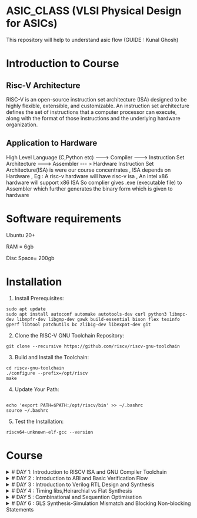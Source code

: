 # ASIC_CLASS (VLSI Physical Design for ASICs)
This repository will help to understand asic flow
(GUIDE : Kunal Ghosh)

# Introduction to Course 

## Risc-V Architecture 

RISC-V is an open-source instruction set architecture (ISA) designed to be highly flexible, extensible, 
and customizable.
An instruction set architecture defines the set of instructions that a computer processor can execute,
along with the format of those instructions and the underlying hardware organization.

## Application to Hardware

High Level Language (C,Python etc) ---> Compiler ---> Instruction Set Architecture ---> Assembler --- > Hardware 
Instruction Set Architecture(ISA) is were our course concentrates , ISA depends on Hardware , Eg : A risc-v hardware will have risc-v isa , An intel x86 hardware will support x86 ISA 
So complier gives .exe (executable file) to Assembler which further generates the binary form which is given to hardware 

# Software requirements 
Ubuntu 20+

RAM = 6gb

Disc Space= 200gb

# Installation
1. Install Prerequisites:
```
sudo apt update
sudo apt install autoconf automake autotools-dev curl python3 libmpc-dev libmpfr-dev libgmp-dev gawk build-essential bison flex texinfo gperf libtool patchutils bc zlib1g-dev libexpat-dev git

```
2. Clone the RISC-V GNU Toolchain Repository:
```
git clone --recursive https://github.com/riscv/riscv-gnu-toolchain

```
3. Build and Install the Toolchain:
```
cd riscv-gnu-toolchain
./configure --prefix=/opt/riscv
make

```
4. Update Your Path:
   
```

echo 'export PATH=$PATH:/opt/riscv/bin' >> ~/.bashrc
source ~/.bashrc

```
5. Test the Installation:
   
```
riscv64-unknown-elf-gcc --version

```

# Course

<details>
<summary># DAY 1: Introduction to RISCV ISA and GNU Compiler Toolchain</summary>
<br>
	
## Create a simple C code that counts sum of number from 1 to n 

```
#include<stdio.h>

int main(){
	int i, sum=0, n=26;
	for (i=1;i<=n; ++i) {
	sum +=i;
	}
	printf("Sum of numbers from 1 to %d is %d \n",n,sum);
	return 0;
}

```

### Using RiscV complier 
use command ``` riscv64-unknown-elf-gcc -O1 -mabi=lp64 -march=rv64i -o sumton.o sumton.c ```

![image](https://github.com/AzeemRG/asic_special_topic/assets/128957056/3a15f6fe-f7fb-46f0-962d-d4b3634f5978)

To get assembly code use command ``` riscv64-unknown-elf-objdump -d sumton.o | less```

as we are intrested in <main> type ```/main``` and hit enter 

![image](https://github.com/AzeemRG/asic_special_topic/assets/128957056/30197178-00f1-4f8c-915d-6400a235f868)

Here we can see number of intrustruction used with "-O1" optimization 

Now lets try with ```-Ofast``` optimization 

![image](https://github.com/AzeemRG/asic_special_topic/assets/128957056/7f436102-0f93-4b9a-80ff-38b540d7f659)

We can see number of instructions are reduced

![image](https://github.com/AzeemRG/asic_special_topic/assets/128957056/c4344940-0cc6-48ae-b8a5-572f38792582)

### Spike Simulation & Debugging
Spike simulates the execution of RISC-V instructions on a virtual processor, allowing developers to run and analyze RISC-V programs without the need for physical hardware. This simulator accurately models the behavior of a RISC-V processor according to the RISC-V Instruction Set Architecture (ISA) specifications

``` spike pk sumton.o```

![image](https://github.com/AzeemRG/asic_special_topic/assets/128957056/2b6c6ba7-0e0c-4983-9dea-2083a48692ec)


for debugging we use ``` spike -d pk sum1ton.c ```

![image](https://github.com/AzeemRG/asic_special_topic/assets/128957056/43d1db63-7342-4633-a72a-9f4e353481b4)






# Integer Number Representation
## Unsigned numbers 

Unsigned numbers play a crucial role in the RISC-V Instruction Set Architecture (ISA). In RISC-V, unsigned numbers are non-negative integers represented in binary format. They are fundamental for various arithmetic and logical operations, providing a foundation for tasks like data manipulation, memory addressing, and comparisons within the processor.

They range from  0 to 2^(N) - 1.

## Signed numbers 

They represent both positive and neagtive numbers including zero.

They range from (2^(N-1)) to 2^(N-1) - 1.


### 64-bit Number system of Unsigned Numbers

```
#include <stdio.h>
#include <math.h>

int main(){
	unsigned long long int max = (unsigned long long int) (pow(2,64) -1);
	unsigned long long int min = (unsigned long long int) (pow(2,64) *(-1));
	printf("lowest number represented by unsigned 64-bit integer is %llu\n",min);
	printf("highest number represented by unsigned 64-bit integer is %llu\n",max);
	return 0;
}
```

![image](https://github.com/AzeemRG/asic_special_topic/assets/128957056/6a021bb7-bac2-4629-80d7-c32babe93ffd)


### 64-bit Number system of Signed Numbers

```
#include <stdio.h>
#include <math.h>

int main(){
	long long int max = (long long int) (pow(2,63) -1);
	long long int min = (long long int) (pow(2,63) *(-1));
	printf("lowest number represented by signed 64-bit integer is %lld\n",min);
	printf("highest number represented by signed 64-bit integer is %lld\n",max);
	return 0;
}
```

![image](https://github.com/AzeemRG/asic_special_topic/assets/128957056/0129a96b-01d3-4e56-82d3-38425f1237c8)




</details>
<details>
<summary> # DAY 2 : Introduction to ABI and Basic Verification Flow </summary>
<br>
	
# Application Binary Interface (ABI)
## Introduction

The Application Binary Interface (ABI) serves as a bridge between software and hardware in a computer system. It defines the conventions and interfaces that enable compatibility between different software components, such as compilers, libraries, and operating systems, running on the same hardware architecture

In the context of an Instruction Set Architecture (ISA), an ABI establishes rules for function calling conventions, parameter passing, register usage, and memory layout. This standardized interface ensures seamless interaction between software layers and hardware, fostering portability and interoperability across diverse software ecosystems on a given ISA.

## Memory Allocation

Memory allocation is the process of reserving and assigning segments of a computer's memory space for various data structures and program components, enabling efficient storage and retrieval of information during program execution.

### Little Endian 

   In little-endian representation, you store the least significant byte (LSB) at the lowest memory address and the most significant byte (MSB) at the highest memory address.

   For example : 
   ```
    Decimal Value: 1311768467463790320 (0x123456789ABCDEF0 in hexadecimal)

    Little-Endian Representation (in bytes): 0xF0 0xDE 0xBC 0x9A 0x78 0x56 0x34 0x12

   ```

### Big Endian 

 In big-endian representation, you store the most significant byte (MSB) at the lowest memory address and the least significant byte (LSB) at the highest memory address.

 For example :
  ```
   Decimal Value: 1311768467463790320 (0x123456789ABCDEF0 in hexadecimal)

   Big-Endian Representation (in bytes): 0x12 0x34 0x56 0x78 0x9A 0xBC 0xDE 0xF0

```

# LOAD , ADD , STORE instruction
## Introduction 

LOAD instruction retrieves data from memory, transferring it to a register in a computer's architecture, enabling data access for computation. 
ADD instruction performs arithmetic addition on values within registers, contributing to mathematical and logical operations.
STORE instruction writes data from a register to memory, facilitating the storage of computed results or values for later use in a program.

Example for LOAD:
```
LW R1, 16(R2)
This RISC-V instruction loads a 32-bit word from memory at address R2 + 16 into register R1
```
Example for ADD:
```
ADD R3, R1, R2
The RISC-V ADD instruction adds the values in registers R1 and R2, storing the result in register R3.
```
Example for STORE:
```
SW R5, 8(R4)
This RISC-V instruction stores the value from register R5 into memory at address R4 + 8.
```

# 32-bit registers (RISC-V ISA)

![image](https://github.com/AzeemRG/asic_special_topic/assets/128957056/70ab0325-f800-4f93-818a-dd100a3100d7)

# ABI Names

Application Binary Interface (ABI) names refer to standardized conventions used to define the interface between different software components, such as compilers, libraries, and operating systems, within a given architecture. These names provide a consistent way to represent data types, function calling conventions, register usage, and more, ensuring compatibility and seamless communication across diverse software layers. ABI names play a vital role in enabling portability and interoperability in software development for specific hardware architectures like x86, ARM, or RISC-V.


![image](https://github.com/AzeemRG/asic_special_topic/assets/128957056/d29e6e30-c14a-4d13-8ad5-9f9fdc8bc94a)


# LAB for ABI function calls
## C programm using ABI function call 

create one .c and assembly file (.s)

![image](https://github.com/AzeemRG/asic_special_topic/assets/128957056/8ec712f4-da76-4761-9e01-218443667ab5)

Now use command  
``` riscv64-unknown-elf-gcc -O1 -mabi=lp64 -march=rv64i -o sum1to20.o sum1to20.c load.s ```
``` spike pk sum1to20.o ```
``` riscv64-unknown-elf-objdump -d sum1to20.o | less ```


![image](https://github.com/AzeemRG/asic_special_topic/assets/128957056/855bcd13-709b-43f0-b270-e567e7ec5d8b)

![image](https://github.com/AzeemRG/asic_special_topic/assets/128957056/27af99aa-30c0-4851-96ea-2a0371564320)




</details>
<details>
<summary> # DAY 3 : Introduction to Verilog RTL Design and Synthesis </summary>
<br>

# Introduction to Yosys and Logic Synthesis

![image](https://github.com/AzeemRG/asic_special_topic/assets/128957056/99a7c6bd-4f6c-4a3b-8935-29bba023f633)

## Yosys : Introduction and more

 ![image](https://github.com/AzeemRG/asic_special_topic/assets/128957056/5e98785c-db52-4e1e-a508-54e910c1e634)

  Yosys is a opensource framework for verilog RTL synthesis. Yosys helps convert the higher-level hardware description in a language like Verilog into a lower-level netlist representation that can be used for 
    further steps of RTL to netlist flow.

  ![image](https://github.com/AzeemRG/asic_special_topic/assets/128957056/b632ed60-2523-42e2-ab5d-72c540c3f67a)

 ##### Netlist : A netlist is a structural representation of a digital circuit, comprising interconnected gates, flip-flops, and other logic elements.
 ##### Synthesis : Synthesis is the process of transforming a high-level hardware description into a lower-level representation suitable for implementation in hardware.
 ##### RTL : (Register Transfer Level) is a hardware description abstraction capturing digital circuit behavior through sequential logic elements and data transfers between registers.
 ##### Syntthesizer :  Synthesizer is the tool that we use for converting the RTL to netlist
 ##### .lib : Collection of various Logical Modules
   
![image](https://github.com/AzeemRG/asic_special_topic/assets/128957056/b1648cde-bf15-4934-b385-23ff816c4792)

 Setup Time: The minimum time a data input must be stable before the clock edge, ensuring it's properly captured by a flip-flop.

 Hold Time: The minimum time a data input must remain stable after the clock edge, maintaining its validity for proper flip-flop operation.

 # Lab Work for Day 3 

 Enable administrative mode using command ``` sudo -i ```

 Go to verilog_files and invoke yosys 

 ![image](https://github.com/AzeemRG/asic_special_topic/assets/128957056/397a02ee-acdb-4681-a004-c01cea50baf8)

 Read Library using command ``` read_liberty -lib ../lib/sky130_fd_sc_hd__tt_025C_1v80.lib ```
 
 Read Design using command ``` read_verilog good_mux.v ```
 
 Go to synthesis step using command ``` synth -top good_mux ```

 good_mux.v 
 ```
module good_mux (input i0 , input i1 , input sel , output reg y);
always @ (*)
begin
	if(sel)
		y <= i1;
	else 
		y <= i0;
end
endmodule

```

 ![image](https://github.com/AzeemRG/asic_special_topic/assets/128957056/9d09fc3c-78dd-473a-9835-acd761827568)

 After complition of synthesis we will go for genrating netlist. 

 We will generate netlist using ABC tool which is present in yosys itself.
 
 Use command ``` abc -liberty ../lib/sky130_fd_sc_hd__tt_025C_1v80.lib ```

 ![image](https://github.com/AzeemRG/asic_special_topic/assets/128957056/8554f392-e149-4d6f-bafa-0302caebcbc0)

To see the logic level design use command ```show ```

![image](https://github.com/AzeemRG/asic_special_topic/assets/128957056/8c5d8eed-36d1-4f96-b232-1d056c889641) 

Here is the Logc level RTL of good_mux

![image](https://github.com/AzeemRG/asic_special_topic/assets/128957056/aab789c4-bbc1-4126-8bcd-26aaac536bc5)

To see or change the netlist 

use command ``` write_verilog good_mux_netlist.v ``` and ``` !gedit good_mux_netlist.v ```

![image](https://github.com/AzeemRG/asic_special_topic/assets/128957056/75e4bf12-030a-4471-8c65-e3cdd47d4312)

Here is the netlist for the mux example used

![image](https://github.com/AzeemRG/asic_special_topic/assets/128957056/30160938-3252-44d3-8225-bcbd7384be42)

To simplify the netlist use command ``` write_verilog -noattr good_mux_net.v ``` 

![image](https://github.com/AzeemRG/asic_special_topic/assets/128957056/8d7db4ab-f826-4eba-b757-5fa9780cf1f8)

Here is the simpligied netlist

![image](https://github.com/AzeemRG/asic_special_topic/assets/128957056/0ae46adb-8f16-4ba3-9c0c-5ae050b82e5a)



 </details>
<details>
<summary> # DAY 4 : Timing libs,Heirarchial vs Flat Synthesis </summary>
<br>

# Introduction to .lib files 

 1. Definition and Purpose:
	A .lib file is a text-based file that contains information about various digital standard cells, their electrical characteristics, timing behavior, power consumption, and other important parameters. These cells are the fundamental 		building blocks of digital logic circuits. The purpose of a .lib file is to provide a comprehensive database of standard cell information that designers can use during different stages of the design process.

 2. Contents of a .lib File:
    A typical .lib file includes the following types of information:

    Cell Definitions: Each standard cell is defined with its logical functionality, pin connections, and layout information.
    
    Timing Information: This includes delay models, rise and fall times, input and output capacitances, and propagation delays for different input and output conditions.
    
    Power Characteristics: Information about power consumption, such as static power (leakage power) and dynamic power consumption for different input patterns and switching frequencies
    .
    Voltage and Temperature Dependencies: Timing and power characteristics can vary with supply voltage and temperature, so .lib files often provide models for different operating conditions.
    
    Constraints and Guidelines: Some .lib files include guidelines for using certain cells, such as recommended usage scenarios and design considerations.

 # sky130_fd_sc_hd__tt_025C_1v80.lib 

   The name "sky130_fd_sc_hd__tt_025C_1v80.lib" is the library we will use to access the examples like good_mux wtc

    sky130: Refers to the SkyWater 130nm process technology.
    
    fd: Stands for "foundry default," indicating that it's a default library for the process.
    
    sc: Likely denotes "standard cell," which are the basic building blocks of digital logic.
    
    hd: Possibly stands for "high-density," indicating a library optimized for high-density designs.
    
    tt_025C: Likely specifies the temperature at which the library's timing characteristics are characterized (in this case, 25°C).
    
    1v80: Indicates the nominal supply voltage of 1.8V.

 # Hirarchial vs Flat Synthesis 

   Hierarchical Synthesis:
    Hierarchical synthesis involves breaking down a complex design into smaller, more manageable modules or hierarchies. Each module represents a functional block of the design, and these modules can be further divided into sub-modules.         The design hierarchy often mirrors the logical and functional structure of the system being designed.

   Flat Synthesis : 
      Flat synthesis involves synthesizing the entire design as a single, monolithic entity without breaking it into smaller hierarchical modules. In a flat design, all logic is synthesized together, 
      regardless of its functional separation.

  Choosing Between Hierarchical and Flat Synthesis:

  The choice between hierarchical and flat synthesis depends on the complexity of the design, the design team's familiarity with the approach, and the tools being used. Generally:

    Hierarchical Synthesis: This approach is favored for larger designs with clear functional divisions and for designs that are expected to be reused or maintained over time.

    Flat Synthesis: This approach can be useful for smaller designs, designs with highly interconnected logic, or situations where global optimizations are crucial

  # Here are the two examples of files that shows difference between flat and Heirarchial

   Use the above commands used in Day 3 to open the files using yosys interface

  Heirarchial : multiple_modules_hier.v

  ```
    /* Generated by Yosys 0.32+51 (git sha1 6405bbab1, gcc 12.3.0-1ubuntu1~22.04 -fPIC -Os) */

module multiple_modules(a, b, c, y);
  input a;
  wire a;
  input b;
  wire b;
  input c;
  wire c;
  wire net1;
  output y;
  wire y;
  sub_module1 u1 (
    .a(a),
    .b(b),
    .y(net1)
  );
  sub_module2 u2 (
    .a(net1),
    .b(c),
    .y(y)
  );
endmodule

module sub_module1(a, b, y);
  wire _0_;
  wire _1_;
  wire _2_;
  input a;
  wire a;
  input b;
  wire b;
  output y;
  wire y;
  sky130_fd_sc_hd__and2_0 _3_ (
    .A(_1_),
    .B(_0_),
    .X(_2_)
  );
  assign _1_ = b;
  assign _0_ = a;
  assign y = _2_;
endmodule

module sub_module2(a, b, y);
  wire _0_;
  wire _1_;
  wire _2_;
  input a;
  wire a;
  input b;
  wire b;
  output y;
  wire y;
  sky130_fd_sc_hd__or2_0 _3_ (
    .A(_1_),
    .B(_0_),
    .X(_2_)
  );
  assign _1_ = b;
  assign _0_ = a;
  assign y = _2_;
endmodule

```

Here is the Logical Level RTL

![image](https://github.com/AzeemRG/asic_special_topic/assets/128957056/a864da86-6d6d-477c-8a2b-c16eb6961e24)

Flat : multiple_modules_flat.v

``` 
  /* Generated by Yosys 0.32+51 (git sha1 6405bbab1, gcc 12.3.0-1ubuntu1~22.04 -fPIC -Os) */

module multiple_modules(a, b, c, y);
  wire _0_;
  wire _1_;
  wire _2_;
  wire _3_;
  wire _4_;
  wire _5_;
  input a;
  wire a;
  input b;
  wire b;
  input c;
  wire c;
  wire net1;
  wire \u1.a ;
  wire \u1.b ;
  wire \u1.y ;
  wire \u2.a ;
  wire \u2.b ;
  wire \u2.y ;
  output y;
  wire y;
  sky130_fd_sc_hd__and2_0 _6_ (
    .A(_1_),
    .B(_0_),
    .X(_2_)
  );
  sky130_fd_sc_hd__or2_0 _7_ (
    .A(_4_),
    .B(_3_),
    .X(_5_)
  );
  assign _4_ = \u2.b ;
  assign _3_ = \u2.a ;
  assign \u2.y  = _5_;
  assign \u2.a  = net1;
  assign \u2.b  = c;
  assign y = \u2.y ;
  assign _1_ = \u1.b ;
  assign _0_ = \u1.a ;
  assign \u1.y  = _2_;
  assign \u1.a  = a;
  assign \u1.b  = b;
  assign net1 = \u1.y ;
endmodule
```

Here is the Logic Level RTL 

![image](https://github.com/AzeemRG/asic_special_topic/assets/128957056/0f53ea8e-17bf-446b-81c8-12323b4b5f4c)


# Flop-Coding Styles , Syhnthesis and Optimisations 

Flip-flops, often referred to as flops.

Here are some usage of flip flops

Memory Elements:
Flip-flops provide memory elements that can store binary values (0 or 1) over time. This ability to retain information is fundamental to building sequential logic circuits like registers and memory.

Clock Synchronization:
Flip-flops are often triggered by clock signals, allowing them to synchronize with the clock's rising or falling edges. This synchronization is vital for managing the timing and sequencing of operations within a digital system.

Sequential Logic:
Digital systems often require the ability to respond to previous inputs or states. Flip-flops enable the creation of sequential logic circuits, where the current state depends on both the current inputs and the previous states.

State Machines:
Sequential circuits built using flip-flops can implement state machines, which are used to model systems that have different operational modes and respond differently based on their current state and inputs.

Counters and Registers:
Flip-flops are the building blocks of counters and registers. Counters are used for tasks like generating clock dividers, frequency dividers, and timing events. Registers are used for temporary data storage, data manipulation, and data transfer between different parts of a circuit.

Now here are the examples of different styles.

1. DFF with Asynchronous Reset : 

     This type of DFF includes an asynchronous reset input. The primary purpose of the asynchronous reset is to allow you to immediately clear the stored value of the flip-flop to a known state (usually '0') regardless of the clock signal.
       When the reset input is asserted, the flip-flop's output is cleared, and this happens asynchronously, meaning it's not dependent on the clock signal.

  Here are the example of file from same .lib
    dff_asyncres_syncres.v
```
module dff_asyncres_syncres ( input clk , input async_reset , input sync_reset , input d , output reg q );
always @ (posedge clk , posedge async_reset)
begin
	if(async_reset)
		q <= 1'b0;
	else if (sync_reset)
		q <= 1'b0;
	else	
		q <= d;
end
endmodule
```

     
3. DFF with Aynchronous Set : 

     Similar to the DFF with asynchronous reset, a DFF with asynchronous set includes an asynchronous set input. When the set input is asserted, the flip-flop's output is immediately set to a high state (usually '1') regardless of the clock
       signal. The asynchronous set also operates independently of the clock signal and can be useful for initializing registers to a known state when certain conditions are met.

     dff_async_set.v
```
module dff_async_set ( input clk ,  input async_set , input d , output reg q );
always @ (posedge clk , posedge async_set)
begin
	if(async_set)
		q <= 1'b1;
	else	
		q <= d;
end
endmodule
```

5. DFF with Synchronous Reset:

      In this style of DFF, the reset input is synchronous, meaning the flip-flop responds to the reset signal only when a clock edge occurs. The stored value is cleared to a known state when the reset input is asserted and a clock edge
            occurs simultaneously. This ensures that the reset operation is synchronized with the clock signal, which helps avoid potential glitches and timing issues.

   dff_syncres.v
```
module dff_syncres ( input clk , input async_reset , input sync_reset , input d , output reg q );
always @ (posedge clk )
begin
	if (sync_reset)
		q <= 1'b0;
	else	
		q <= d;
end
endmodule
```

7. DFF with Asynchronous Reset and Synchronous Reset : 
        
      This style combines both asynchronous and synchronous reset behaviors. The flip-flop has both an asynchronous reset input and a synchronous reset input. The asynchronous reset clears the flip-flop's output asynchronously, similar to
         the first style. The synchronous reset, on the other hand, clears the output to a known state only when a clock edge occurs simultaneously with the reset input being asserted. This provides the benefits of both asynchronous and
          synchronous reset mechanisms.

   dff_asyncres_syncres.v
```
module dff_asyncres_syncres ( input clk , input async_reset , input sync_reset , input d , output reg q );
always @ (posedge clk , posedge async_reset)
begin
	if(async_reset)
		q <= 1'b0;
	else if (sync_reset)
		q <= 1'b0;
	else	
		q <= d;
end
endmodule
```

# Flop Synthesis , Simulation and Optimization

 1. D Flip-Flop with Asynchronous Reset
    For Simulation follow the commands
    ```
       
    cd VLSI/sky130RTLDesignAndSynthesisWorkshop/verilog_files
    iverilog dff_asyncres.v tb_dff_asyncres.v
    ./a.out
    gtkwave tb_dff_asyncres.vcd
    
    ```
   After simulation u will get a Waveform that shows the asynchronus behaviour 
    
![image](https://github.com/AzeemRG/asic_special_topic/assets/128957056/5be49254-5ff9-49cd-be98-69519f5a3eb7)

   To see the Logic Level RTL use these commands
   ``` 

cd vsd/sky130RTLDesignAndSynthesisWorkshop/verilog_files

yosys

read_liberty -lib ../lib/sky130_fd_sc_hd__tt_025C_1v80.lib

read_verilog dff_asyncres.v

synth -top dff_asyncres

dfflibmap -liberty ../lib/sky130_fd_sc_hd__tt_025C_1v80.lib

abc -liberty ../lib/sky130_fd_sc_hd__tt_025C_1v80.lib

show
```


  ![image](https://github.com/AzeemRG/asic_special_topic/assets/128957056/7032b02e-465b-4bc1-901e-f70ff9f86f6f)

Now do same for remaining three styles 

2. D Flip_Flop with Asynchronous Set 

  ![image](https://github.com/AzeemRG/asic_special_topic/assets/128957056/446cd2a0-d0b5-4d9c-84cb-7a0e213d8b68)

  ![image](https://github.com/AzeemRG/asic_special_topic/assets/128957056/219ad96b-7c34-4582-9646-5805c00df4c1)

3. D Flip-Flop with Synchronous Reset

   ![image](https://github.com/AzeemRG/asic_special_topic/assets/128957056/fe945fb0-f7fa-4c2f-aee6-c2f6bf5d93dc)


  ![image](https://github.com/AzeemRG/asic_special_topic/assets/128957056/1c0c7a11-df39-4c86-b9cc-3da0ca7b7ada)

### Optimizations

This is another example of multiplication file 

![image](https://github.com/AzeemRG/asic_special_topic/assets/128957056/c6a1fed2-aa33-4eef-9eb4-7bc8106cd682)

Invoke yosys from verilog_files directory as done earlier 

run synthesis and check for info as done earlier

![image](https://github.com/AzeemRG/asic_special_topic/assets/128957056/ed768908-5b9c-4e88-a47c-59a8ba6295a6)

Here is the Logic Level Diagram 

![image](https://github.com/AzeemRG/asic_special_topic/assets/128957056/db4b84a3-287e-4d0f-a1d8-95413a924a60)

Here is the generated netlist which is optimized 

![image](https://github.com/AzeemRG/asic_special_topic/assets/128957056/3147848f-7611-4b77-bdc8-316d6d28213c)

Similarly for other example 

![image](https://github.com/AzeemRG/asic_special_topic/assets/128957056/73bf2ba7-5b00-4c5e-8f47-ce7d2bfe552c)


![image](https://github.com/AzeemRG/asic_special_topic/assets/128957056/8a2e6ae3-fde7-43b8-bb36-e18dc5dcb4c1)

![image](https://github.com/AzeemRG/asic_special_topic/assets/128957056/e57995ad-e992-4ce9-b781-8e41cd84d3a4)

   ![image](https://github.com/AzeemRG/asic_special_topic/assets/128957056/6bfe373e-d5dc-483d-a82b-576da5032b9c)



</details>
<details>
<summary> # DAY 5 : Combinational and Sequention Optimisation </summary>
<br>

## Introduction 

#### Combinational Logic: 

  It is a type of digital logic circuit in which the output depends solely on the current input values, with no consideration of previous inputs or any concept of time.

  Combinational logic circuits produce outputs based on a straightforward mapping of inputs to outputs, without any memory or feedback.

#### Sequential Logic :
  
   Unlike combinational logic, which processes inputs instantaneously and has no memory, sequential logic circuits incorporate memory elements to store and process information over time. Here's an introductory overview of sequential logic:

## Optimization of Combinational and Sequential Logic :

#### Combinational Optimization 

 Optimizing a combinational logic circuit involves fine-tuning the logic design to achieve the most efficient digital implementation, with a focus on minimizing both area and power consumption. This optimization process employs various techniques, including:

   Constant Folding: Constant propagation is a strategy employed in compiler design and digital circuit synthesis. It enhances code and circuit efficiency by substituting variables or expressions with their constant values whenever it's feasible.

  Boolean Function Optimization: Also referred to as logic minimization or Boolean logic simplification, this technique is essential in digital design. It seeks to streamline Boolean expressions and logic circuits by reducing the quantity of terms, literals, and gates required to represent a specific logical function.

These optimization methods aim to transform the circuit into a more compact and energy-efficient form, contributing to overall improved performance and resource utilization.

Follow the commands for combinational optimization 

```
   gvim opt_check.v
   read_liberty -lib ../lib/sky130_fd_sc_hd__tt_025C_1v80.lib
   read_verilog opt_check.v
   synth -top opt_check
   opt_clean -purge
   abc -liberty ../lib/sky130_fd_sc_hd__tt_025C_1v80.lib
   show
```
Here are the examples of some circuits present in our skywater library 
#### opt_check.v

![image](https://github.com/AzeemRG/asic_special_topic/assets/128957056/fca373f7-bcb3-4f58-a976-139b203b2f15)
![image](https://github.com/AzeemRG/asic_special_topic/assets/128957056/303fdca7-66d9-485e-bcb7-182258fcb73c)
![image](https://github.com/AzeemRG/asic_special_topic/assets/128957056/148170d7-3954-484c-bcba-58fa15477c78)

#### opt_check2.v

![image](https://github.com/AzeemRG/asic_special_topic/assets/128957056/918df0dc-30f0-4e1d-b996-eea0b57e0c8b)
![image](https://github.com/AzeemRG/asic_special_topic/assets/128957056/a79ddf25-f700-4116-9d6d-7e278c4825cd)
![image](https://github.com/AzeemRG/asic_special_topic/assets/128957056/d77c5c89-a2de-427b-815f-d20675bc6757)

#### opt_check3.v

![image](https://github.com/AzeemRG/asic_special_topic/assets/128957056/a5962e05-d1cb-491c-8395-777bb7593002)
![image](https://github.com/AzeemRG/asic_special_topic/assets/128957056/262bd8fe-bd98-4673-871b-9a6917333aab)
![image](https://github.com/AzeemRG/asic_special_topic/assets/128957056/bbb941a7-b480-4d11-8959-a65f0a1a1341)

#### opt_check4.v 

![image](https://github.com/AzeemRG/asic_special_topic/assets/128957056/8befe2c6-375d-4487-8878-3104973d0a34)
![image](https://github.com/AzeemRG/asic_special_topic/assets/128957056/f0f2a766-c237-476f-ad3a-a311d7ebc1da)
![image](https://github.com/AzeemRG/asic_special_topic/assets/128957056/a36d5284-6534-41e4-ab2b-13166acfc5d5)

#### multiple_module_opt.v

![image](https://github.com/AzeemRG/asic_special_topic/assets/128957056/c34f9cdd-771c-43f6-b47a-602f307f0f1c)
![image](https://github.com/AzeemRG/asic_special_topic/assets/128957056/bc3581f3-cd1b-4039-a5fa-9995565dbfce)
![image](https://github.com/AzeemRG/asic_special_topic/assets/128957056/f7cc1c65-40f1-471a-9a2a-c0d4f41fff63)


#### Sequential Optimization 

  Sequential logic optimizations involve the enhancement of efficiency, performance, and resource utilization within digital circuits that incorporate memory elements such as flip-flops and latches.

The optimization of sequential logic circuits holds significant importance as it ensures that digital systems meet stringent timing requirements, minimize power consumption, and occupy the least physical space, all while upholding correct functionality.

Here are two key optimization methods in this context:

   Sequential Constant Propagation: Also referred to as constant propagation across sequential elements, this optimization technique is employed in digital design to identify and propagate constant values through sequential logic components like flip-flops and registers. The objective is to substitute variable values with their known constant counterparts at various stages of the logic circuit. This process greatly improves the design's performance and resource utilization.

   State Optimization: Known as state minimization or state reduction, this optimization technique is used in digital design to diminish the number of states within finite state machines (FSMs) while preserving the original functionality. By reducing the complexity of the FSM, state optimization contributes to more streamlined and efficient digital circuits.

Follow this commands for sequential optimization

```
   
    gvim dff_const1.v
    iverilog dff_const1.v tb_dff_const1.v
    ./a.out
    gtkwave tb_dff_const1.vcd


    read_liberty -lib ../lib/sky130_fd_sc_hd__tt_025C_1v80.lib
    read_verilog dff_const1.v
    synth -top dff_const1
    dfflibmap -liberty ../lib/sky130_fd_sc_hd__tt_025C_1v80.lib 
    abc -liberty ../lib/sky130_fd_sc_hd__tt_025C_1v80.lib
    show


```
Here are some examples of same skywater lib

#### dff_const1.v

  ![image](https://github.com/AzeemRG/asic_special_topic/assets/128957056/8e7d97ba-e522-4912-b2ca-d1a9e6d35c6f)
  ![image](https://github.com/AzeemRG/asic_special_topic/assets/128957056/f210bc67-9beb-4acd-a790-db4f092ab580)
  ![image](https://github.com/AzeemRG/asic_special_topic/assets/128957056/431dfe7f-1c9d-4258-85e8-ee051e5f6a31)
  ![image](https://github.com/AzeemRG/asic_special_topic/assets/128957056/ee2aaa0f-49ef-4365-affa-95cad77ad762)

#### dff_const2.v

  ![image](https://github.com/AzeemRG/asic_special_topic/assets/128957056/2710fa20-1c0f-4890-999b-af99946728de)
  ![image](https://github.com/AzeemRG/asic_special_topic/assets/128957056/51e646bc-2905-4233-bde0-a83d57c9ac30)
  
  ![image](https://github.com/AzeemRG/asic_special_topic/assets/128957056/6bee1f97-301a-4fd7-bd48-bead404a33fc)
  
  ![image](https://github.com/AzeemRG/asic_special_topic/assets/128957056/50d6ea92-e707-431a-a28f-effe2b7b2173)

#### dff_const3.v

  ![image](https://github.com/AzeemRG/asic_special_topic/assets/128957056/a622b148-d903-4cf4-8484-d9297796a7e9)
  ![image](https://github.com/AzeemRG/asic_special_topic/assets/128957056/e2601d32-b063-40e8-82dc-0acb073e6ee9)
  ![image](https://github.com/AzeemRG/asic_special_topic/assets/128957056/a38dd52a-30bd-452c-8d43-4da2dbc2dc21)
  ![image](https://github.com/AzeemRG/asic_special_topic/assets/128957056/371f888d-2856-40c5-ad44-47f5d485aa07)

#### dff_const4.v

  ![image](https://github.com/AzeemRG/asic_special_topic/assets/128957056/bbe38c42-72ee-41d3-8c3b-1caa88ecbb6f)
  ![image](https://github.com/AzeemRG/asic_special_topic/assets/128957056/e0fea305-e043-4e6a-adc2-b1d4e10f4ad3)
  ![image](https://github.com/AzeemRG/asic_special_topic/assets/128957056/7e3a7284-87e1-41c2-9fce-1204b2123d31)
  ![image](https://github.com/AzeemRG/asic_special_topic/assets/128957056/087c6b4e-4cfc-4fae-ab00-f5d29938f7fe)

#### dff_const5.v

  ![image](https://github.com/AzeemRG/asic_special_topic/assets/128957056/fcc45d0e-e793-4f85-ae9f-5e470a8da89f)
  ![image](https://github.com/AzeemRG/asic_special_topic/assets/128957056/fa111809-d543-4da4-96b9-ce56f83e1301)
  ![image](https://github.com/AzeemRG/asic_special_topic/assets/128957056/d86fab30-c9c6-4abc-94a9-aec1cf91f2f1)
  ![image](https://github.com/AzeemRG/asic_special_topic/assets/128957056/342ed80d-cb65-4aa4-a3d9-b5b5d3a7dab4)

#### counter_opt.v

   ![image](https://github.com/AzeemRG/asic_special_topic/assets/128957056/27e65a04-6d38-44cf-b3ec-b292e60e003b)
   ![image](https://github.com/AzeemRG/asic_special_topic/assets/128957056/eec4cf53-4c0c-4e0e-a57a-5e1f40eb83cc)
   ![image](https://github.com/AzeemRG/asic_special_topic/assets/128957056/388ac26e-e2ee-4ce6-ba05-eaf10ddcbce1)

### counter_opt2.v

   ![image](https://github.com/AzeemRG/asic_special_topic/assets/128957056/d1aa8b92-9ec9-4164-bb23-6d9b41be4ef2)
   ![image](https://github.com/AzeemRG/asic_special_topic/assets/128957056/d1405e96-b008-43dc-a425-07716819b0a9)
   ![image](https://github.com/AzeemRG/asic_special_topic/assets/128957056/60b564ea-6ae4-4679-b300-8b317ef2aa27)
   

</details>
<details>
<summary> # DAY 6 : GLS Synthesis-Simulation Mismatch and Blocking Non-blocking Statements </summary>
<br>

 ## Introduction
 
   GLS : Gate-level simulation is a digital design verification technique that models the behavior of a digital circuit at the level of logic gates and flip-flops. It allows engineers to assess the functionality and performance of a 
   digital  design before physical implementation, helping to detect errors and optimize designs.

   Gate-level simulation entails testing a digital circuit using the very logic gates and flip-flops that constitute the design, rather than abstract descriptions at higher levels like RTL (Register Transfer Level). 
   
   This simulation step usually comes after logic synthesis, where a high-level design description is converted into a detailed netlist of gates and flip-flops. 
   
   Gate-level simulation serves the purpose of verifying that the design is logically correct after synthesis while also ensuring that it meets the required timing constraints.

   ![image](https://github.com/AzeemRG/asic_special_topic/assets/128957056/b58d0dc2-72e5-4b44-92d7-ee0b614857c5) 

   This image explains well about tool usage

   ![image](https://github.com/AzeemRG/asic_special_topic/assets/128957056/54db52ee-7ea9-4399-864f-d8766da59634)

   ## Simulation and Synthesis Missmatch

  A synthesis-simulation discrepancy arises when the behavior of a digital circuit, as simulated on a computer, doesn't align with the intended or expected behavior after the circuit has been synthesized.
  
  This disparity can emerge due to several factors, including timing complications, conflicts in optimization approaches, and variations in how the simulation and synthesis tools model the circuit. 
    
  This mismatch is a significant issue in digital design because it signals that the real-world hardware implementation may not function as intended, raising the risk of functional or timing problems in the final chip production.

  ## Blocking and Non Blocking Statements
   
  Blocking Statements:

  Execution Order: In blocking assignments, statements are executed sequentially, one after the other, in the order they appear in the code. Each assignment is completed before the next one begins.

  Updates and Dependencies: Blocking assignments update variables immediately, and any subsequent statements that depend on those variables will see the updated values in the same simulation time step.

  ```
     module blocking_example;
  reg A, B;

  initial begin
    A = 1;
    B = A; // B is assigned the value of A AFTER A is assigned 1
    $display("A=%b, B=%b", A, B); // Prints "A=1, B=1"
  end
endmodule

  ```
Non-blocking Statements:

  Execution Order: Non-blocking assignments, denoted by "<=", allow multiple assignments to be scheduled concurrently, and they do not affect the execution order of subsequent statements. All non-blocking assignments in a procedural block 
  execute simultaneously.

  Updates and Dependencies: Non-blocking assignments schedule updates for the next simulation time step, ensuring that all assignments within the same procedural block occur concurrently. This helps model behavior as it would happen in 
  hardware.

 ```
   module nonblocking_example;
  reg A, B;

  initial begin
    A <= 1;
    B <= A; // B is assigned the value of A at the NEXT time step
    $display("A=%b, B=%b", A, B); // Prints "A=1, B=1"
  end
 endmodule

 ```

 ## LAB for Day 6 :

   Here are the set of commands which need to followed

   For Simulation 

     ```
         gvim teranry_operator_mux.v
	 iverilog ternary_operator_mux.v tb_ternary_operator_mux.v
         ./a.out
         gtkwave tb_ternary_operator_mux.vcd
     ```

   For Synthesis 

     ``` 
        read_liberty -lib ../lib/sky130_fd_sc_hd__tt_025C_1v80.lib
    	read_verilog ternary_operator_mux.v
    	synth -top ternary_operator_mux
    	abc -liberty ../lib/sky130_fd_sc_hd__tt_025C_1v80.lib
    	show
     ```

   For Gate Level Synthesis

    ``` 
         iverilog ../my_lib/verilog_model/primitives.v ../my_lib/verilog_model/sky130_fd_sc_hd.v ternary_operator_mux_net.v tb_ternary_operator_mux.v
    	./a.out
    	gtkwave tb_bad_mux.vcd
     ```
   
   Now here are the two examples that explains this well 

   #### teranry_operator_mux.v

![image](https://github.com/AzeemRG/asic_special_topic/assets/128957056/82859116-444c-4c7f-9d74-926624decdff)

     
   ##### Simulation 

 ![image](https://github.com/AzeemRG/asic_special_topic/assets/128957056/1571f358-f7c9-46bd-ab85-abaff82ca79e)


   ##### Synthesis 

 ![image](https://github.com/AzeemRG/asic_special_topic/assets/128957056/9219bb0d-84b7-4794-bc35-e0bd0deb8c20)
 ![image](https://github.com/AzeemRG/asic_special_topic/assets/128957056/9333d2ce-be41-467a-b049-0c920597a006)

   ##### Gate Level Simulation 
      
![image](https://github.com/AzeemRG/asic_special_topic/assets/128957056/9f65b0d9-1983-4e11-8dfa-40e31b9b5daf)

    

#### bad_mux.v 

   ![image](https://github.com/AzeemRG/asic_special_topic/assets/128957056/e65e9b1d-1d0f-43d0-9371-e724d9d52c59)


  ##### Simulation 

   ![image](https://github.com/AzeemRG/asic_special_topic/assets/128957056/edd10e3e-4004-44be-a9f1-c8c4b24b41c8)


  ##### Synthesis 

   ![image](https://github.com/AzeemRG/asic_special_topic/assets/128957056/bd0fcba9-2341-4518-997e-f9e8147cd7da)
   ![image](https://github.com/AzeemRG/asic_special_topic/assets/128957056/96840520-bed8-4f85-9514-775cd70f2908)
   
  ##### Gate Level Simulation 

  ![image](https://github.com/AzeemRG/asic_special_topic/assets/128957056/9aae11eb-04e7-4f60-a988-b170d720c752)


  This example shows the synthesis mismatch due to blocking caveat

  #### blocking_caveat.v

  ![image](https://github.com/AzeemRG/asic_special_topic/assets/128957056/74f8f9e9-0298-4689-bd91-06e28d8ef79d)

  ##### Simulation 

  ![image](https://github.com/AzeemRG/asic_special_topic/assets/128957056/00435bdd-21fe-4d35-884c-c21cd45e77a5)


  ##### Synthesis 

  ![image](https://github.com/AzeemRG/asic_special_topic/assets/128957056/0093ca7d-bcfe-4758-8592-d4e34a05e425)
  ![image](https://github.com/AzeemRG/asic_special_topic/assets/128957056/7832035a-06fb-4da2-b96d-e26b319bedab)
  
  ##### Gate Level Simulation 

  
  ![image](https://github.com/AzeemRG/asic_special_topic/assets/128957056/9a525829-74b5-48c1-9a66-ed47da946fad)







  





    

   


   


   














   



  




  



  



    





 

 


   









